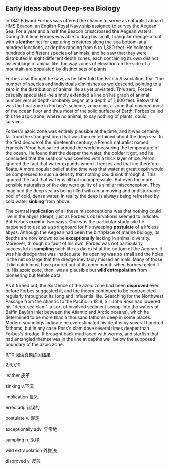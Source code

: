 ## Early Ideas about Deep-sea Biology

In 1841 Edward Forbes was offered the chance to serve as naturalist aboard HMS Beacon, an English Royal Navy ship assigned to survey the Aegean Sea. For a year and a half the Beacon crisscrossed the Aegean waters. During that time Forbes was able to drag his small, triangular dredge-a tool with a **leather** net for capturing creatures along the sea bottom-at a hundred locations, at depths ranging from 6 to 1,380 feet. He collected hundreds of different species of animals, and he saw that they were distributed in eight different depth zones, each containing its own distinct assemblage of animal life, the way zones of elevation on the side of a mountain are populated by distinct sets of plants.

Forbes also thought he saw, as he later told the British Association, that "the number of species and individuals diminishes as we descend, pointing to a zero in the distribution of animal life as yet unvisited. This zero, Forbes casually speculated-he simply extended a line on his graph of animal number versus depth-probably began at a depth of 1,800 feet. Below that was the final zone in Forbes's scheme, zone nine, a zone that covered most of the ocean floor and thus most of the solid surface of Earth: Forbes called this the azoic zone, where no animal, to say nothing of plants, could survive.

Forbes's azoic zone was entirely plausible at the time, and it was certainly far from the strangest idea that was then entertained about the deep sea. In the first decade of the nineteenth century, a French naturalist named François Péron had sailed around the world measuring the temperature of the ocean. He found that the deeper the water, the colder it got, and he concluded that the seafloor was covered with a thick layer of ice. Péron ignored the fact that water expands when it freezes and that ice therefore floats. A more popular belief at the time was that water at great depth would be compressed to such a density that nothing could sink through it. This ignored the fact that water is all but incompressible. But even the more sensible naturalists of the day were guilty of a similar misconception. They imagined the deep sea as being filled with an unmoving and undisturbable pool of cold, dense water. In reality the deep is always being refreshed by cold water **sinking** from above.

The central **implication** of all these misconceptions was that nothing could live in the abyss (deep), just as Forbes's observations seemed to indicate. But Forbes **erred** in two ways. One was the particular study site he happened to use as a springboard for his sweeping **postulate** of a lifeless abyss. Although the Aegean had been the birthplace of marine biology, its depths are now known to be **exceptionally** lacking in animal diversity. Moreover, through no fault of his own, Forbes was not particularly successful at **sampling** such life as did exist at the bottom of the Aegean. It was his dredge that was inadequate. Its opening was so small and the holes in the net so large that the dredge inevitably missed animals. Many of those it did catch must have poured out of its open mouth when Forbes reeled it in. His azoic zone, then, was a plausible but **wild extrapolation** from pioneering but feeble data.

As it turned out, the existence of the azoic zone had been **disproved** even before Forbes suggested it, and the theory continued to be contradicted regularly throughout its long and influential life. Searching for the Northwest Passage from the Atlantic to the Pacific in 1818, Sir John Ross had lowered his "deep-sea clam"-a sort of bivalved sediment scoop-into the waters of Baffin Bay(an inlet between the Atlantic and Arctic oceans), which he determined to be more than a thousand fathoms deep in some places. Modern soundings indicate he overestimated his depths by several hundred fathoms, but in any case Ross's clam dove several times deeper than Forbes's dredge. It brought back mud laced with worms, and starfish that had entangled themselves in the line at depths well below the supposed boundary of the azoic zone.

6/10 [阅读真题练习结果](https://toefl.kmf.com/reading/result/166097905065584466)

2,6,7,10

leather                    皮革

sinking                     v.下沉

implication                 含义

erred                        adj. 错误的

postulate                   v. 假定

exceptionally             adv. 异常地

sampling                    n. 采样

wild extrapolation             外推法

disproved                    v.  反驳
